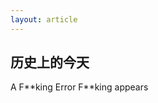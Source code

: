 ```yaml
---
layout: article
---
```


## 历史上的今天

<p id='todinhis'>A F**king Error F**king appears</p>

<script>
  let today = new Date();
  let path = ''
  
  if (today.getMonth() < 9) {
    path += '0'
  }
  path += `${(today.getMonth() + 1)}`

  if (today.getDate() < 10) {
    path += '0'
  }
  path += `${today.getDate()}`
  
  fetch(`https://panda-ghost.github.io/todayinhistory/${path}.json`)
    .then((response) => response.json())
    .then((data) => {
      let event = data[Math.floor(today.getFullYear()%data.length)];
      let inner = `${event.year}年的今天，${event.title.slice(event.title.indexOf(':') + 1)}`;
      document.getElementById('todinhis').innerHTML=inner
    });
</script>
